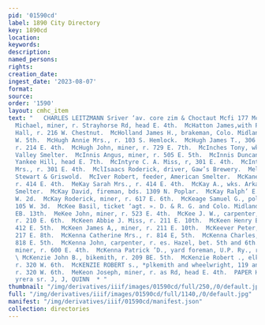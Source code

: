 ```yaml
---
pid: '01590cd'
label: 1890 City Directory
key: 1890cd
location: 
keywords: 
description: 
named_persons: 
rights: 
creation_date: 
ingest_date: '2023-08-07'
format: 
source: 
order: '1590'
layout: cmhc_item
text: "   CHARLES LEITZMANN Sriver ‘av. core zim & Choctaut Mcfi 177 McK -  McHale
  Michael, miner, r. Strayhorse Rd, head E. 4th.  McHatton James,with Pioneer Billiard
  Hall, r. 216 W. Chestnut.  McHolland James H., brakeman, Colo. Midland Ry, r. 216
  W. 5th.  McHugh Annie Mrs., r. 103 S. Hemlock.  McHugh James T., 306 Harrison av.,
  r. 214 E. 4th.  McHugh John, miner, r. 729 E. 7th.  McInches Tony, wks. Arkansas
  Valley Smelter.  McInnis Angus, miner, r. 505 E. 5th.  McInnis Duncan, miner, r.
  Yankee Hill, head E. 7th.  McIntyre C. A. Miss, r, 301 E. 4th.  McIntyre Mary C.
  Mrs., r. 301 E. 4th.  MclIsaacs Roderick, driver, Gaw’s Brewery.  Melver John, with
  Stewart & Griswold.  McIver Robert, feeder, American Smelter.  McKane James, teamster,
  r. 414 E. 4th.  MeKay Sarah Mrs., r. 414 E. 4th.  McKay A., wks. Arkansas Valley
  Smelter.  McKay David, fireman, bds. 1309 N. Poplar.  McKay Ralph’ E., saloon, 144
  W. 2d.  McKay Roderick, miner, r. 617 E. 6th.  McKeage Samuel G., policeman, r.
  105 W. 3d.  McKee Basil, ticket ‘agt. ». D. & R. G. and Colo. Midland R’ys, r. 132
  EB. 13th.  MeKee John, miner, r. 523 E. 4th.  McKee J. W., carpenter, O. F. Drew,
  r. 210 E. 6th.  McKeen Abbie J. Miss, r. 211 E. 10th.  McKeen Henry E., miner, r.
  412 E. 5th.  McKeen James A,, miner, r. 211 E. 10th.  McKeever Peter, mining, r.
  217 E. 8th.  McKenna Catherine Mrs., r. 814 E, 5th.  McKenna Charles, miner, r.
  818 E. 5th.  McKenna John, carpenter, r. es. Hazel, bet. 5th and 6th.  McKenna Patrick,
  miner, r. 600 E. 4th.  McKenna Patrick ’D., yard foreman, U.P. Ry., r. 1215 N. Hazel.
  \ McKenzie John B., bikemith, r. 209 BE. 5th.  McKenzie Robert ., elk, Tamm & Arcularius,
  r. 320 W. 6th.  McKENZIE ROBERT s., *plkemith and wheelwright, 119 and 121 E. 6th,
  r. 320 W. 6th.  MeKeon Joseph, miner, r. as Rd, head E. 4th.  PAPER HANGING, xasr
  yrera sr. J, J, QUINN  * "
thumbnail: "/img/derivatives/iiif/images/01590cd/full/250,/0/default.jpg"
full: "/img/derivatives/iiif/images/01590cd/full/1140,/0/default.jpg"
manifest: "/img/derivatives/iiif/01590cd/manifest.json"
collection: directories
---
```

